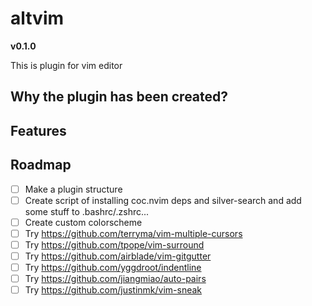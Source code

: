 # altvim

**v0.1.0**

This is plugin for vim editor

## Why the plugin has been created?


## Features


## Roadmap

- [ ] Make a plugin structure
- [ ] Create script of installing coc.nvim deps and silver-search and add some stuff to .bashrc/.zshrc...
- [ ] Create custom colorscheme
- [ ] Try https://github.com/terryma/vim-multiple-cursors
- [ ] Try https://github.com/tpope/vim-surround
- [ ] Try https://github.com/airblade/vim-gitgutter
- [ ] Try https://github.com/yggdroot/indentline
- [ ] Try https://github.com/jiangmiao/auto-pairs
- [ ] Try https://github.com/justinmk/vim-sneak
